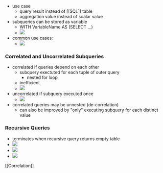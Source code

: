 + use case
	+ query result instead of [[SQL]] table
	+ aggregation value instead of scalar value
+ subqueries can be stored as variable
	+ WITH VariableName AS (SELECT ...)
	+ ![](../../z_images/Pasted%20image%2020220412152501.png)
+ common use cases:
	+ ![](../../z_images/Pasted%20image%2020220412152541.png)

### Correlated and Uncorrelated Subqueries
+ correlated if queries depend on each other
	+ subquery exectuted for each tuple of outer query
		+ nested for loop 
	+ inefficient
	+ ![](../../z_images/Pasted%20image%2020220412152728.png)
+ uncorrelated if subquery executed once
	+ ![](../../z_images/Pasted%20image%2020220412152926.png)
+ correlated queries may be unnested (de-correlation)
	+ can also be improved by "only" executing subquery for each distinct value

### Recursive Queries
+ terminates when recursive query returns empty table
+ ![](../../z_images/Pasted%20image%2020220412153237.png)
+ ![](../../z_images/Pasted%20image%2020220412153249.png)
+ ![](../../z_images/Pasted%20image%2020220412153255.png)

[[Correlation]]
